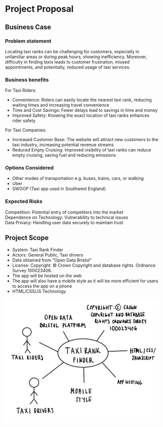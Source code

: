 # Project Proposal

## Business Case

### Problem statement
Locating taxi ranks can be challenging for customers, especially in unfamiliar areas or during peak hours, showing inefficiency. Moreover, difficulty in finding taxis leads to customer frustration, missed appointments, and potentially, reduced usage of taxi services.

### Business benefits
For Taxi Riders:
- Convenience: Riders can easily locate the nearest taxi rank, reducing waiting times and increasing travel convenience
- Time and Cost Savings: Fewer delays lead to savings in time and money 
- Improved Safety: Knowing the exact location of taxi ranks enhances rider safety

For Taxi Companies:
- Increased Customer Base: The website will attract new customers to the taxi industry, increasing potential revenue streams
- Reduced Empty Cruising: Improved visibility of taxi ranks can reduce empty cruising, saving fuel and reducing emissions
  
### Options Considered
- Other modes of transportation e.g. buses, trains, cars, or walking
- Uber
- SWOOP (Taxi app used in Southwest England)

### Expected Risks
Competition: Potential entry of competitors into the market <br>
Dependence on Technology: Vulnerability to technical issues <br>
Data Privacy: Handling user data securely to maintain trust <br>

## Project Scope
- System: Taxi Rank Finder
- Actors: General Public, Taxi drivers
- Data obtained from "Open Data Bristol"
- License: Copyright: © Crown Copyright and database rights. Ordnance Survey 100023406.
- The app will be hosted on the web
- The app will also have a mobile style as it will be more efficient for users to access the app on a phone
- HTML/CSS/JS Technology

![Insert your Context Diagram Here](images/context.png)
